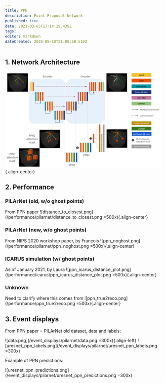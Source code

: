 ```yaml
---
title: PPN
description: Point Proposal Network
published: true
date: 2021-03-05T17:14:29.439Z
tags: 
editor: markdown
dateCreated: 2020-05-18T21:00:58.510Z
---
```


## 1. Network Architecture
![uresnet_+_ppn_architecture.png](/architectures/uresnet_+_ppn_architecture.png){.align-center}

## 2. Performance
### PILArNet (old, w/o ghost points)
From PPN paper
![distance_to_closest.png](/performance/pilarnet/distance_to_closest.png =500x){.align-center}

### PILArNet (new, w/o ghost points)
From NIPS 2020 workshop paper, by François
![ppn_noghost.png](/performance/pilarnet/ppn_noghost.png =500x){.align-center}

### ICARUS simulation (w/ ghost points)
As of January 2021, by Laura
![ppn_icarus_distance_plot.png](/performance/icarus/ppn_icarus_distance_plot.png =500x){.align-center}

### Unknown
Need to clarify where this comes from
![ppn_true2reco.png](/performance/ppn_true2reco.png =500x){.align-center}

## 3. Event displays
From PPN paper = PILArNet old dataset, data and labels:

![data.png](/event_displays/pilarnet/data.png =300x){.align-left}
![uresnet_ppn_labels.png](/event_displays/pilarnet/uresnet_ppn_labels.png =300x)


Example of PPN predictions:

![uresnet_ppn_predictions.png](/event_displays/pilarnet/uresnet_ppn_predictions.png =300x)